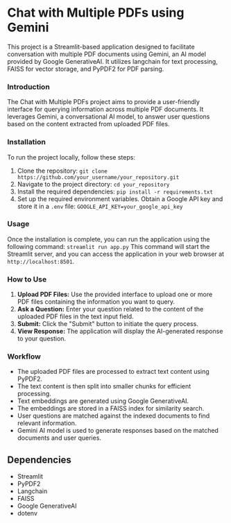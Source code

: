 ﻿# Chat with Multiple PDFs using Gemini
  This project is a Streamlit-based application designed to facilitate conversation with multiple PDF documents using Gemini, an AI model provided by Google GenerativeAI. It utilizes langchain for 
  text  processing, FAISS for vector storage, and PyPDF2 for PDF parsing.

### Introduction
  The Chat with Multiple PDFs project aims to provide a user-friendly interface for querying information across multiple PDF documents. It leverages Gemini, a conversational AI model, to answer user     questions based on the content extracted from uploaded PDF files.

### Installation
  To run the project locally, follow these steps:
  1. Clone the repository: `git clone https://github.com/your_username/your_repository.git`
  2. Navigate to the project directory: `cd your_repository`
  3. Install the required dependencies: `pip install -r requirements.txt`
  4. Set up the required environment variables. Obtain a Google API key and store it in a `.env` file: `GOOGLE_API_KEY=your_google_api_key`

### Usage
  Once the installation is complete, you can run the application using the following command: `streamlit run app.py`
  This command will start the Streamlit server, and you can access the application in your web browser at `http://localhost:8501`.

### How to Use
  1. **Upload PDF Files:** Use the provided interface to upload one or more PDF files containing the information you want to query.
  2. **Ask a Question:** Enter your question related to the content of the uploaded PDF files in the text input field.
  3. **Submit:** Click the "Submit" button to initiate the query process.
  4. **View Response:** The application will display the AI-generated response to your question.

### Workflow
  * The uploaded PDF files are processed to extract text content using PyPDF2.
  * The text content is then split into smaller chunks for efficient processing.
  * Text embeddings are generated using Google GenerativeAI.
  * The embeddings are stored in a FAISS index for similarity search.
  * User questions are matched against the indexed documents to find relevant information.
  * Gemini AI model is used to generate responses based on the matched documents and user queries.

## Dependencies
  * Streamlit
  * PyPDF2
  * Langchain
  * FAISS
  * Google GenerativeAI
  * dotenv


